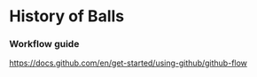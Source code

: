 # History of Balls

### Workflow guide

https://docs.github.com/en/get-started/using-github/github-flow